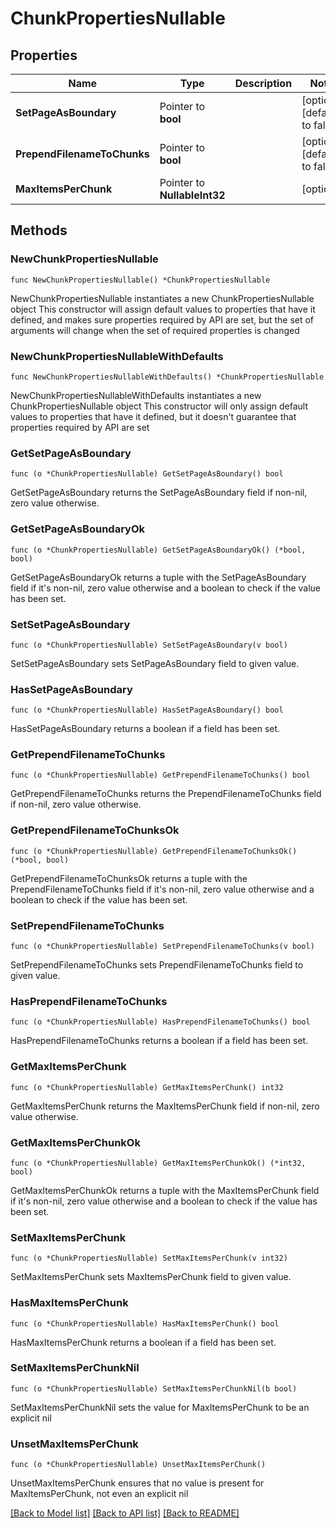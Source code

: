 # ChunkPropertiesNullable

## Properties

Name | Type | Description | Notes
------------ | ------------- | ------------- | -------------
**SetPageAsBoundary** | Pointer to **bool** |  | [optional] [default to false]
**PrependFilenameToChunks** | Pointer to **bool** |  | [optional] [default to false]
**MaxItemsPerChunk** | Pointer to **NullableInt32** |  | [optional] 

## Methods

### NewChunkPropertiesNullable

`func NewChunkPropertiesNullable() *ChunkPropertiesNullable`

NewChunkPropertiesNullable instantiates a new ChunkPropertiesNullable object
This constructor will assign default values to properties that have it defined,
and makes sure properties required by API are set, but the set of arguments
will change when the set of required properties is changed

### NewChunkPropertiesNullableWithDefaults

`func NewChunkPropertiesNullableWithDefaults() *ChunkPropertiesNullable`

NewChunkPropertiesNullableWithDefaults instantiates a new ChunkPropertiesNullable object
This constructor will only assign default values to properties that have it defined,
but it doesn't guarantee that properties required by API are set

### GetSetPageAsBoundary

`func (o *ChunkPropertiesNullable) GetSetPageAsBoundary() bool`

GetSetPageAsBoundary returns the SetPageAsBoundary field if non-nil, zero value otherwise.

### GetSetPageAsBoundaryOk

`func (o *ChunkPropertiesNullable) GetSetPageAsBoundaryOk() (*bool, bool)`

GetSetPageAsBoundaryOk returns a tuple with the SetPageAsBoundary field if it's non-nil, zero value otherwise
and a boolean to check if the value has been set.

### SetSetPageAsBoundary

`func (o *ChunkPropertiesNullable) SetSetPageAsBoundary(v bool)`

SetSetPageAsBoundary sets SetPageAsBoundary field to given value.

### HasSetPageAsBoundary

`func (o *ChunkPropertiesNullable) HasSetPageAsBoundary() bool`

HasSetPageAsBoundary returns a boolean if a field has been set.

### GetPrependFilenameToChunks

`func (o *ChunkPropertiesNullable) GetPrependFilenameToChunks() bool`

GetPrependFilenameToChunks returns the PrependFilenameToChunks field if non-nil, zero value otherwise.

### GetPrependFilenameToChunksOk

`func (o *ChunkPropertiesNullable) GetPrependFilenameToChunksOk() (*bool, bool)`

GetPrependFilenameToChunksOk returns a tuple with the PrependFilenameToChunks field if it's non-nil, zero value otherwise
and a boolean to check if the value has been set.

### SetPrependFilenameToChunks

`func (o *ChunkPropertiesNullable) SetPrependFilenameToChunks(v bool)`

SetPrependFilenameToChunks sets PrependFilenameToChunks field to given value.

### HasPrependFilenameToChunks

`func (o *ChunkPropertiesNullable) HasPrependFilenameToChunks() bool`

HasPrependFilenameToChunks returns a boolean if a field has been set.

### GetMaxItemsPerChunk

`func (o *ChunkPropertiesNullable) GetMaxItemsPerChunk() int32`

GetMaxItemsPerChunk returns the MaxItemsPerChunk field if non-nil, zero value otherwise.

### GetMaxItemsPerChunkOk

`func (o *ChunkPropertiesNullable) GetMaxItemsPerChunkOk() (*int32, bool)`

GetMaxItemsPerChunkOk returns a tuple with the MaxItemsPerChunk field if it's non-nil, zero value otherwise
and a boolean to check if the value has been set.

### SetMaxItemsPerChunk

`func (o *ChunkPropertiesNullable) SetMaxItemsPerChunk(v int32)`

SetMaxItemsPerChunk sets MaxItemsPerChunk field to given value.

### HasMaxItemsPerChunk

`func (o *ChunkPropertiesNullable) HasMaxItemsPerChunk() bool`

HasMaxItemsPerChunk returns a boolean if a field has been set.

### SetMaxItemsPerChunkNil

`func (o *ChunkPropertiesNullable) SetMaxItemsPerChunkNil(b bool)`

 SetMaxItemsPerChunkNil sets the value for MaxItemsPerChunk to be an explicit nil

### UnsetMaxItemsPerChunk
`func (o *ChunkPropertiesNullable) UnsetMaxItemsPerChunk()`

UnsetMaxItemsPerChunk ensures that no value is present for MaxItemsPerChunk, not even an explicit nil

[[Back to Model list]](../README.md#documentation-for-models) [[Back to API list]](../README.md#documentation-for-api-endpoints) [[Back to README]](../README.md)


